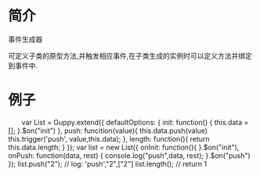# 简介

事件生成器

可定义子类的原型方法,并触发相应事件,在子类生成的实例时可以定义方法并绑定到事件中.

# 例子
        var List = Guppy.extend({
            defaultOptions: {
                init: function() {
                    this.data = [];
                }.$on("init")
            },
            push: funcition(value){
                this.data.push(value)
                this.trigger('push', value,this.data);
            },
            length: function(){
                return this.data.length;
            }
        });
        var list = new List({
            onInit: function(){
            }.$on("init"),
            onPush: function(data, rest) {
                console.log("push",data, rest);
            }.$on("push")
        });
        list.push("2");   // log:   'push',"2",["2"]
        list.length();  // return 1

